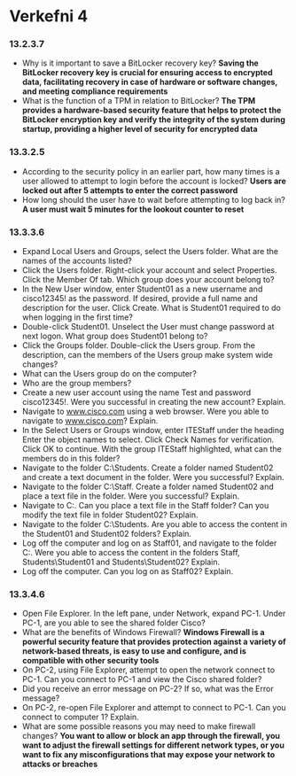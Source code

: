 # Verkefni 4
### 13.2.3.7
* Why is it important to save a BitLocker recovery key? **Saving the BitLocker recovery key is crucial for ensuring access to encrypted data, facilitating recovery in case of hardware or software changes, and meeting compliance requirements**
* What is the function of a TPM in relation to BitLocker? **The TPM provides a hardware-based security feature that helps to protect the BitLocker encryption key and verify the integrity of the system during startup, providing a higher level of security for encrypted data**

### 13.3.2.5
* According to the security policy in an earlier part, how many times is a user allowed to attempt to login before
the account is locked? **Users are locked out after 5 attempts to enter the correct password**
* How long should the user have to wait before attempting to log back in? **A user must wait 5 minutes for the lookout counter to reset**

### 13.3.3.6
* Expand Local Users and Groups, select the Users folder. What are the names of the accounts listed?
* Click the Users folder. Right-click your account and select Properties. Click the Member Of tab. Which group does your account belong to?
* In the New User window, enter Student01 as a new username and cisco12345! as the password. If desired, provide a full name and description for the user. Click Create. What is Student01 required to do when logging in the first time?
* Double-click Student01. Unselect the User must change password at next logon. What group does Student01 belong to?
* Click the Groups folder. Double-click the Users group. From the description, can the members of the Users group make system wide changes? 
* What can the Users group do on the computer?
* Who are the group members?
* Create a new user account using the name Test and password cisco12345!. Were you successful in creating the new account? Explain.
* Navigate to www.cisco.com using a web browser. Were you able to navigate to www.cisco.com? Explain.
* In the Select Users or Groups window, enter ITEStaff under the heading Enter the object names to
select. Click Check Names for verification. Click OK to continue. With the group ITEStaff highlighted, what can the members do in this folder?
* Navigate to the folder C:\Students. Create a folder named Student02 and create a text document in the
folder. Were you successful? Explain.
* Navigate to the folder C:\Staff. Create a folder named Student02 and place a text file in the folder. Were you successful? Explain.
* Navigate to C:\. Can you place a text file in the Staff folder? Can you modify the text file in folder Student02? Explain. 
* Navigate to the folder C:\Students. Are you able to access the content in the Student01 and Student02 folders? Explain.
* Log off the computer and log on as Staff01, and navigate to the folder C:\. Were you able to access the content in the folders Staff, Students\Student01 and Students\Student02? Explain.
* Log off the computer. Can you log on as Staff02? Explain.

### 13.3.4.6
* Open File Explorer. In the left pane, under Network, expand PC-1. Under PC-1, are you able to see the shared folder Cisco?
* What are the benefits of Windows Firewall? **Windows Firewall is a powerful security feature that provides protection against a variety of network-based threats, is easy to use and configure, and is compatible with other security tools**
* On PC-2, using File Explorer, attempt to open the network connect to PC-1. Can you connect to PC-1 and view the Cisco shared folder? 
* Did you receive an error message on PC-2? If so, what was the Error message?
* On PC-2, re-open File Explorer and attempt to connect to PC-1. Can you connect to computer 1? Explain.
* What are some possible reasons you may need to make firewall changes? **You want to allow or block an app through the firewall, you want to adjust the firewall settings for different network types, or you want to fix any misconfigurations that may expose your network to attacks or breaches**



